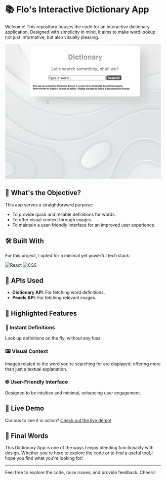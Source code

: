 # 📚 Flo's Interactive Dictionary App

Welcome! This repository houses the code for an interactive dictionary application. Designed with simplicity in mind, it aims to make word lookup not just informative, but also visually pleasing.

![Dictionary App Screenshot](assets/dictionary.gif)

## 🎯 What's the Objective?

This app serves a straightforward purpose:

- To provide quick and reliable definitions for words.
- To offer visual context through images.
- To maintain a user-friendly interface for an improved user experience.

## 🛠️ Built With

For this project, I opted for a minimal yet powerful tech stack:

![React](https://img.shields.io/badge/React-%2320232a.svg?style=for-the-badge&logo=react&logoColor=%2361DAFB)
![CSS](https://img.shields.io/badge/CSS-%231572B6.svg?style=for-the-badge&logo=css3&logoColor=white)

## 📡 APIs Used

- **Dictionary API**: For fetching word definitions.
- **Pexels API**: For fetching relevant images.

## 🌈 Highlighted Features

### 📖 Instant Definitions
Look up definitions on the fly, without any fuss.

### 🖼️ Visual Context
Images related to the word you're searching for are displayed, offering more than just a textual explanation.

### 🌐 User-Friendly Interface
Designed to be intuitive and minimal, enhancing user engagement.

## 🚀 Live Demo

Curious to see it in action? [Check out the live demo!](https://dictionary-project-flo.netlify.app/)

## 📣 Final Words

This Dictionary App is one of the ways I enjoy blending functionality with design. Whether you're here to explore the code or to find a useful tool, I hope you find what you're looking for!

---

Feel free to explore the code, raise issues, and provide feedback. Cheers!
